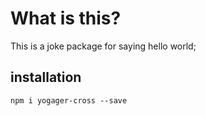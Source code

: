 # What is this?

This is a joke package for saying hello world;

## installation

```
npm i yogager-cross --save
```